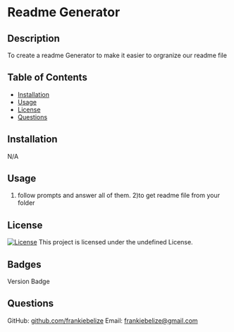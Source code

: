 
# Readme Generator

## Description
To create a readme Generator to make it easier to orgranize our readme file

## Table of Contents
- [Installation](#installation)
- [Usage](#usage)
- [License](#license)
- [Questions](#questions)

## Installation
N/A

## Usage
1) follow prompts and answer all of them. 2)to get readme file from your folder

## License
[![License](https://img.shields.io/badge/license-undefined-brightgreen)](LICENSE)
This project is licensed under the undefined License.

## Badges
Version Badge

## Questions
GitHub: [github.com/frankiebelize](https://github.com/github.com/frankiebelize)
Email: frankiebelize@gmail.com
  